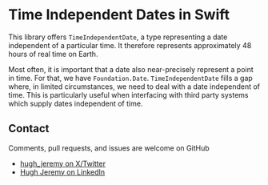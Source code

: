 # Time Independent Dates in Swift

This library offers `TimeIndependentDate`, a type representing a date
independent of a particular time. It therefore represents approximately 48
hours of real time on Earth.

Most often, it is important that a date also near-precisely represent a point
in time. For that, we have `Foundation.Date`. `TimeIndependentDate` fills a
gap where, in limited circumstances, we need to deal with a date independent
of time. This is particularly useful when interfacing with third party
systems which supply dates independent of time.

## Contact

Comments, pull requests, and issues are welcome on GitHub
- [hugh_jeremy on X/Twitter](https://x.com/hugh_jeremy)
- [Hugh Jeremy on LinkedIn](https://au.linkedin.com/in/hugh-jeremy-2932a140)
